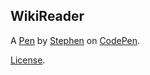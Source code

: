 WikiReader
----------


A [Pen](https://codepen.io/smauntz/pen/qXGPXq) by [Stephen](https://codepen.io/smauntz) on [CodePen](https://codepen.io).

[License](https://codepen.io/smauntz/pen/qXGPXq/license).